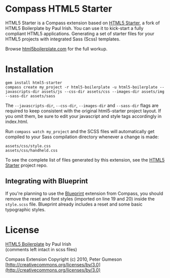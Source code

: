 Compass HTML5 Starter
=========================

HTML5 Starter is a Compass extension based on [HTML5 Starter](https://github.com/rizkysyazuli/html5-starter), a fork of HTML5 Boilerplate by Paul Irish.
You can use it to kick-start a fully compliant HTML5 applications. Generating a set of starter files for your HTML5 projects with integrated Sass (Scss) templates.

Browse [html5boilerplate.com](http://html5boilerplate.com) for the full workup.


Installation
========================

    gem install html5-starter
    compass create my_project -r html5-boilerplate -u html5-boilerplate --javascripts-dir assets/js --css-dir assets/css --images-dir assets/img --sass-dir assets/sass

The `--javascripts-dir`, `--css-dir`, `--images-dir` and `--sass-dir` flags are required to keep consistent with the original html5-starter project layout. If you omit them, be sure to edit your javascript and style tags accordingly in index.html.

Run `compass watch my_project` and the SCSS files will automatically get compiled to your Sass compilation directory whenever a change is made:

    assets/css/style.css
    assets/css/handheld.css

To see the complete list of files generated by this extension, see the [HTML5 Starter](https://github.com/rizkysyazuli/html5-starter) project repo.


Integrating with Blueprint
--------------------------

If you're planning to use the [Blueprint](http://compass-style.org/docs/reference/blueprint/) extension from Compass, you should remove the reset and font styles (imported on line 19 and 20) inside the `style.scss` file. Blueprint already includes a reset and some basic typographic styles.


License
=======

[HTML5 Boilerplate](https://github.com/paulirish/html5-boilerplate) by Paul Irish  
(comments left intact in scss files)

Compass Extension Copyright (c) 2010, Peter Gumeson  
[http://creativecommons.org/licenses/by/3.0](http://creativecommons.org/licenses/by/3.0)
